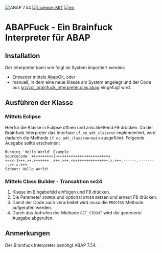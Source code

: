 ![ABAP 7.54](https://img.shields.io/badge/ABAP-7.54-brightgreen)
[![License: MIT](https://img.shields.io/badge/License-MIT-yellow.svg)](LICENSE)
[![en](https://img.shields.io/badge/lang-en-yellow)](README.en.md)

# ABAPFuck - Ein Brainfuck Interpreter für ABAP

## Installation
Der Interpreter kann wie folgt im System importiert werden:
* Entweder mittels [AbapGit](https://docs.abapgit.org/), oder
* manuell, in dem eine neue Klasse am System angelegt und der Code aus [src/zcl_brainfuck_interpreter.clas.abap](src/zcl_brainfuck_interpreter.clas.abap) eingefügt wird.

## Ausführen der Klasse
### Mittels Eclipse
Hierfür die Klasse in Eclipse öffnen und anschließend F9 drücken. Da der Brainfuck Interpreter das Interface `if_oo_adt_classrun` implementiert, wird dadurch die Methode `if_oo_adt_classrun~main` ausgeführt. Folgende Ausgabe sollte erscheinen:

```
Running 'Hello World' Example
Sourcecode: ++++++++++[>+++++++>++++++++++>+++>+<<<<-]>++.>+.+++++++..+++.>++.<<+++++++++++++++.>.+++.------.--------.>+.>.+++.
Stdout: Hello World!
```

### Mittels Class Builder - Transaktion se24
1. Klasse im Eingabefeld einfügen und F8 drücken.
2. Die Parameter `SOURCE` und optional `STDIN` setzen und erneut F8 drücken.
3. Damit der Code auch verarbeitet wird muss die `PROCESS` Methode aufgerufen werden.
4. Durch das Aufrufen der Methode `GET_STDOUT` wird die generierte Ausgabe abgerufen.

## Anmerkungen
Der Brainfuck Interpreter benötigt ABAP 7.54.

